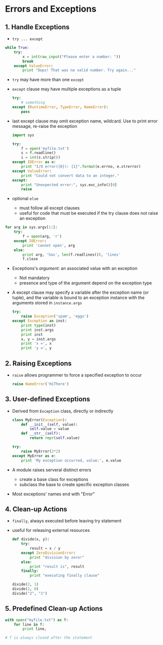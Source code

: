 # Errors and Exceptions #

## 1. Handle Exceptions ##
* `try ... except`

```python
while True:
	try:
		x = int(raw_input("Please enter a number: "))
		break
	except ValueError:
		print "Oops! That was no valid number. Try again..."
```

* `try` may have more than one `except`
* `except` clause may have multiple exceptions as a tuple 
	```python
	try:
		# something
	except (RuntimeError, TypeError, NameError): 
		pass
	```

* last except clause may omit exception name, wildcard. Use to print error message, re-raise the exception

	```python
	import sys

	try:
		f = open('myfile.txt')
		s = f.readline()
		i = int(s.strip())
	except IOError as e:
		print "I/O error({0}): {1}".format(e.errno, e.strerror)
	except ValueError:
		print "Could not convert data to an integer."
	except:
		print "Unexpected error:", sys.exc_info()[0]
		raise
	```
* optional `else`
	* must follow all except clauses
	* useful for code that must be executed if the try clause does not raise an exception
	
```python
for arg in sys.argv[1:]:
	try:
		f = open(arg, 'r')
	except IOError:
		print 'cannot open', arg
	else:
		print arg, 'has', len(f.readlines()), 'lines'
		f.close
```

* Exceptions's *argument*: an associated value with an exception
	* Not mandatory
	* presence and type of the argument depend on the exception type

* A except clause may specify a variable after the exception name (or tuple), and the variable is bound to an exception instance with the arguments stored in `instance.args`

	```python
	try:
		raise Exception('spam', 'eggs')
	except Exception as inst:
		print type(inst)
		print inst.args
		print inst
		x, y = inst.args
		print 'x =', x
		print 'y =', y
	```

## 2. Raising Exceptions ##
* `raise` allows programmer to force a specified exception to occur

	```python
	raise NameError('HiThere')
	```

## 3. User-defined Exceptions ##
* Derived from `Exception` class, directly or indirectly

	```python
	class MyError(Exception):
		def __init__(self, value):
			self.value = value
		def __str__(self):
			return repr(self.value)

	try:
		raise MyError(2*2)
	except MyError as e:
		print 'My exception occurred, value:', e.value
	```
* A module raises serveral distinct errors
	* create a base class for exceptions
	* subclass the base to create specific exception classes

* Most exceptions' names end with "Error"

## 4. Clean-up Actions ##
* `finally`, always executed before leaving try statement
* useful for releasing external resources

	```python
	def divide(x, y):
		try:
			result = x / y
		except ZeroDivisionError:
			print "division by zero!"
		else:
			print "result is", result
		finally:
			print "executing finally clause"

	divide(2, 1)
	divide(2, 0)
	divide("2", "1")
	```

## 5. Predefined Clean-up Actions ##

```python
with open("myfile.txt") as f:
	for line in f:
		print line,

# f is always closed after the statement
```
